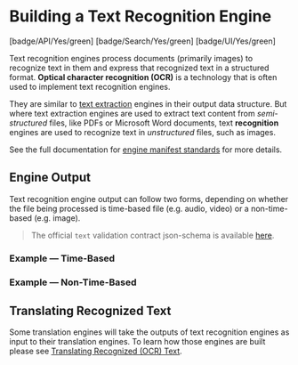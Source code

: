 # Building a Text Recognition Engine

[badge/API/Yes/green]
[badge/Search/Yes/green]
[badge/UI/Yes/green]

Text recognition engines process documents (primarily images) to recognize text in them and express that recognized text in a structured format.
**Optical character recognition (OCR)** is a technology that is often used to implement text recognition engines.

They are similar to [text extraction](/developer/engines/cognitive/text/text-extraction/)
engines in their output data structure.
But where text extraction engines are used to extract text content from *semi-structured* files, like PDFs or Microsoft Word documents,
text **recognition** engines are used to recognize text in *unstructured* files, such as images.

<!-- TODO

## Engine Manifest

All text recognition engines should specify the following parameters in their build manifest:

| Parameter | Value |
| --------- | ----- |
| `TODO` | `TODO` |
| `TODO` | `TODO` |

Here is a minimal example `manifest.json` that could apply to a text recognition engine:

-->

<!--TODO: Define [](manifest.example.json ':include :type=code json')-->

See the full documentation for [engine manifest standards](/developer/engines/standards/engine-manifest/) for more details.

<!-- ## Engine Input -->

<!-- TODO -->

<!-- ### Training and Libraries

Text recognition engines are required to be [trainable via libraries](/developer/libraries/engines). -->

## Engine Output

Text recognition engine output can follow two forms, depending on whether the file being processed is time-based file (e.g. audio, video) or a non-time-based (e.g. image).

> The official `text` validation contract json-schema is available
[here](/schemas/vtn-standard/text/text.json ':ignore').

### Example &mdash; Time-Based

[](../../../../../../schemas/vtn-standard/text/examples/recognized-text.json ':include :type=code json')

### Example &mdash; Non-Time-Based

[](../../../../../../schemas/vtn-standard/text/examples/recognized-text-no-series.json ':include :type=code json')

## Translating Recognized Text

Some translation engines will take the outputs of text recognition engines as input to their translation engines.
To learn how those engines are built please see [Translating Recognized (OCR) Text](/developer/engines/cognitive/text/translation/recognized-text/).
